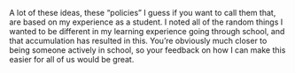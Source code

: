 A lot of these ideas, these “policies” I guess if you want to call them that, are based on my experience as a student. I noted all of the random things I wanted to be different in my learning experience going through school, and that accumulation has resulted in this. You’re obviously much closer to being someone actively in school, so your feedback on how I can make this easier for all of us would be great.